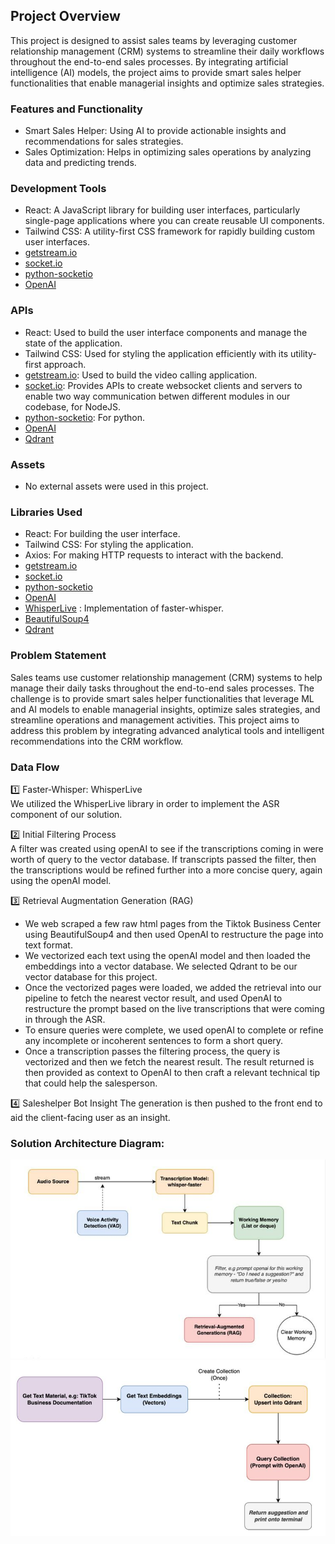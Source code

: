 ## Project Overview

This project is designed to assist sales teams by leveraging customer relationship management (CRM) systems to streamline their daily workflows throughout the end-to-end sales processes. By integrating artificial intelligence (AI) models, the project aims to provide smart sales helper functionalities that enable managerial insights and optimize sales strategies.

### Features and Functionality

- Smart Sales Helper: Using AI to provide actionable insights and recommendations for sales strategies.
- Sales Optimization: Helps in optimizing sales operations by analyzing data and predicting trends.

### Development Tools

- React: A JavaScript library for building user interfaces, particularly single-page applications where you can create reusable UI components.
- Tailwind CSS: A utility-first CSS framework for rapidly building custom user interfaces.
- [getstream.io](https://getstream.io)
- [socket.io](https://socket.io)
- [python-socketio](https://python-socketio.readthedocs.io/en/stable/)
- [OpenAI](https://openai.com/index/openai-api/)


### APIs

- React: Used to build the user interface components and manage the state of the application.
- Tailwind CSS: Used for styling the application efficiently with its utility-first approach.
- [getstream.io](https://getstream.io): Used to build the video calling application.
- [socket.io](https://socket.io): Provides APIs to create websocket clients and servers to enable two way communication betwen different modules in our codebase, for NodeJS.
- [python-socketio](https://python-socketio.readthedocs.io/en/stable/): For python.
- [OpenAI](https://openai.com/index/openai-api/)
- [Qdrant](https://qdrant.tech/)

### Assets

- No external assets were used in this project.

### Libraries Used

- React: For building the user interface.
- Tailwind CSS: For styling the application.
- Axios: For making HTTP requests to interact with the backend.
- [getstream.io](https://getstream.io)
- [socket.io](https://socket.io)
- [python-socketio](https://python-socketio.readthedocs.io/en/stable/)
- [OpenAI](https://openai.com/index/openai-api/)
- [WhisperLive](https://github.com/collabora/WhisperLive) : Implementation of faster-whisper.
- [BeautifulSoup4](https://tedboy.github.io/bs4_doc/)
- [Qdrant](https://qdrant.tech/)


### Problem Statement

Sales teams use customer relationship management (CRM) systems to help manage their daily tasks throughout the end-to-end sales processes. The challenge is to provide smart sales helper functionalities that leverage ML and AI models to enable managerial insights, optimize sales strategies, and streamline operations and management activities. This project aims to address this problem by integrating advanced analytical tools and intelligent recommendations into the CRM workflow.

###  Data Flow

1️⃣ Faster-Whisper: WhisperLive  
We utilized the WhisperLive library in order to implement the ASR component of our solution. 

2️⃣ Initial Filtering Process  
A filter was created using openAI to see if the transcriptions coming in were worth of query to the vector database. If transcripts passed the filter, then the transcriptions would be refined further into a more concise query, again using the openAI model.

3️⃣ Retrieval Augmentation Generation (RAG) 
- We web scraped a few raw html pages from the Tiktok Business Center using BeautifulSoup4 and then used OpenAI to restructure the page into text format.
- We vectorized each text using the openAI model and then loaded the embeddings into a vector database. We selected Qdrant to be our vector database for this project.
- Once the vectorized pages were loaded, we added the retrieval into our pipeline to fetch the nearest vector result, and used OpenAI to restructure the prompt based on the live transcriptions that were coming in through the ASR.
- To ensure queries were complete, we used openAI to complete or refine any incomplete or incoherent sentences to form a short query.
- Once a transcription passes the filtering process, the query is vectorized and then we fetch the nearest result. The result returned is then provided as context to OpenAI to then craft a relevant technical tip that could help the salesperson.

4️⃣ Saleshelper Bot Insight
The generation is then pushed to the front end to aid the client-facing user as an insight.

### Solution Architecture Diagram:
![RAG2](images/RAG2.jpg)
![RAG1](images/RAG1.jpg)

